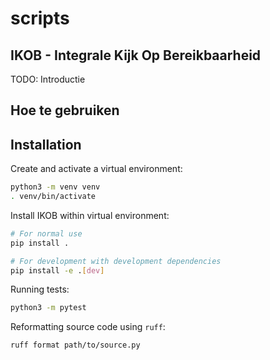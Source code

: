 # scripts

## IKOB - Integrale Kijk Op Bereikbaarheid

TODO: Introductie

## Hoe te gebruiken

## Installation

Create and activate a virtual environment:

```sh
python3 -m venv venv
. venv/bin/activate
```

Install IKOB within virtual environment:

```sh
# For normal use
pip install .

# For development with development dependencies
pip install -e .[dev]
```

Running tests:

```sh
python3 -m pytest
```

Reformatting source code using `ruff`:

```sh
ruff format path/to/source.py
```
